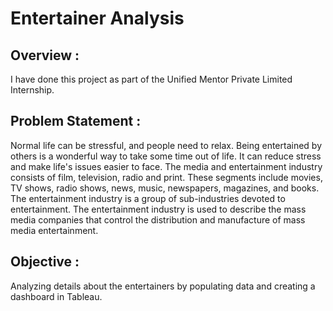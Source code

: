 # Entertainer Analysis

## Overview :
  I have done this project as part of the Unified Mentor Private Limited Internship. 

## Problem Statement :
  Normal life can be stressful, and people need to relax. Being entertained by others is a
wonderful way to take some time out of life. It can reduce stress and make life's issues
easier to face. The media and entertainment industry consists of film, television, radio
and print. These segments include movies, TV shows, radio shows, news, music,
newspapers, magazines, and books. The entertainment industry is a group of
sub-industries devoted to entertainment. The entertainment industry is used to
describe the mass media companies that control the distribution and manufacture of
mass media entertainment.

## Objective :
  Analyzing details about the entertainers by populating data and creating a dashboard in Tableau.

## 
